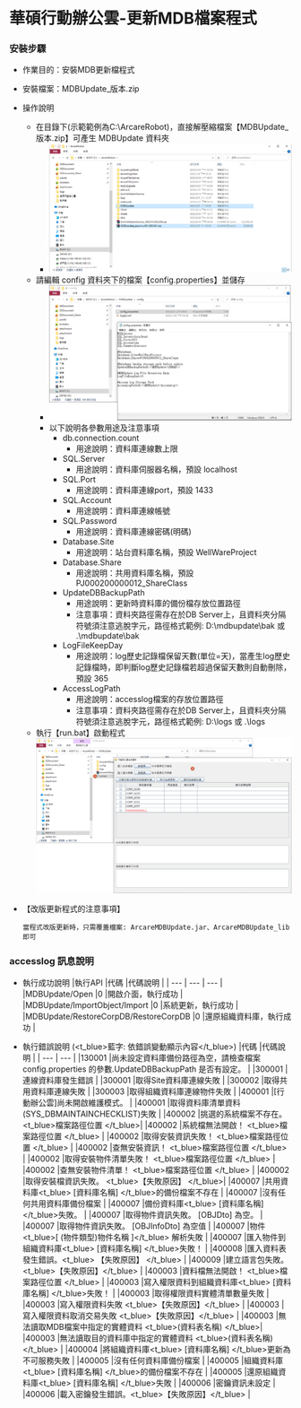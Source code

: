# 華碩行動辦公雲-更新MDB檔案程式

### <div id="installStep">安裝步驟</div>
* 作業目的：安裝MDB更新檔程式
* 安裝檔案：MDBUpdate_版本.zip
* 操作說明
    * 在目錄下(示範範例為C:\ArcareRobot)，直接解壓縮檔案【MDBUpdate_版本.zip】可產生 MDBUpdate 資料夾
        * ![image_install_step1]
    * 請編輯 config 資料夾下的檔案【config.properties】並儲存
        * ![image_install_step2]
        * 以下說明各參數用途及注意事項
            * db.connection.count
                * 用途說明：資料庫連線數上限
            * SQL.Server
                * 用途說明：資料庫伺服器名稱，預設 localhost
            * SQL.Port
                * 用途說明：資料庫連線port，預設 1433
            * SQL.Account
                * 用途說明：資料庫連線帳號
            * SQL.Password
                * 用途說明：資料庫連線密碼(明碼)
            * Database.Site
                * 用途說明：站台資料庫名稱，預設 WellWareProject
            * Database.Share
                * 用途說明：共用資料庫名稱，預設 PJ000200000012_ShareClass
            * UpdateDBBackupPath
                * 用途說明：更新時資料庫的備份檔存放位置路徑
                * 注意事項：資料夾路徑需存在於DB Server上，且資料夾分隔符號須注意逃脫字元，路徑格式範例: D:\\mdbupdate\\bak 或 .\\mdbupdate\\bak
            * LogFileKeepDay
                * 用途說明：log歷史記錄檔保留天數(單位=天)，當產生log歷史記錄檔時，即判斷log歷史記錄檔若超過保留天數則自動刪除，預設 365
            * AccessLogPath
                * 用途說明：accesslog檔案的存放位置路徑
                * 注意事項：資料夾路徑需存在於DB Server上，且資料夾分隔符號須注意逃脫字元，路徑格式範例: D:\\logs 或 .\\logs
    * 執行【run.bat】啟動程式
        ![image_install_step3]
   
* <ps>【改版更新程式的注意事項】</ps> 
    ```
    當程式改版更新時，只需覆蓋檔案: ArcareMDBUpdate.jar、ArcareMDBUpdate_lib 即可
    ```

### <div id="message">accesslog 訊息說明</div>
* 執行成功說明
|執行API |代碼 |代碼說明 |
| --- | --- | --- |
|MDBUpdate/Open |0 |開啟介面，執行成功 |
|MDBUpdate/ImportObject/Import |0 |系統更新，執行成功 |
|MDBUpdate/RestoreCorpDB/RestoreCorpDB |0 |還原組織資料庫，執行成功 |

* 執行錯誤說明 (<t_blue>藍字: 依錯誤變動顯示內容</t_blue>)
|代碼 |代碼說明 |
| --- | --- |
|130001 |尚未設定資料庫備份路徑為空，請檢查檔案 config.properties 的參數.UpdateDBBackupPath 是否有設定。 |
|300001	|連線資料庫發生錯誤 |
|300001	|取得Site資料庫連線失敗 |
|300002	|取得共用資料庫連線失敗 |
|300003	|取得組織資料庫連線物件失敗 |
|400001	|[行動辦公雲]尚未開啟維護模式。 | 
|400001	|取得資料庫清單資料(SYS_DBMAINTAINCHECKLIST)失敗 |
|400002	|挑選的系統檔案不存在。 <t_blue>檔案路徑位置 </t_blue>|
|400002	|系統檔無法開啟！ <t_blue>檔案路徑位置 </t_blue> |
|400002	|取得安裝資訊失敗！ <t_blue>檔案路徑位置 </t_blue> |
|400002	|查無安裝資訊！ <t_blue>檔案路徑位置 </t_blue> |
|400002	|取得安裝物件清單失敗！ <t_blue>檔案路徑位置 </t_blue> |
|400002	|查無安裝物件清單！ <t_blue>檔案路徑位置 </t_blue> |
|400002	|取得安裝檔資訊失敗。 <t_blue>【失敗原因】 </t_blue>|
|400007	|共用資料庫<t_blue> [資料庫名稱] </t_blue>的備份檔案不存在 |
|400007	|沒有任何共用資料庫備份檔案 |
|400007	|備份資料庫<t_blue> [資料庫名稱] </t_blue>失敗。 |
|400007	|取得物件資訊失敗。 [OBJDto] 為空。 |
|400007	|取得物件資訊失敗。 [OBJInfoDto] 為空值 |
|400007	|物件 <t_blue>[ (物件類型)物件名稱 ]</t_blue> 解析失敗 |
|400007	|匯入物件到組織資料庫<t_blue> [資料庫名稱] </t_blue>失敗！ |
|400008	|匯入資料表發生錯誤。<t_blue> 【失敗原因】 </t_blue> |
|400009	|建立語言包失敗。<t_blue>【失敗原因】</t_blue> |
|400003	|資料檔無法開啟！ <t_blue>檔案路徑位置 </t_blue> |
|400003	|寫入權限資料到組織資料庫<t_blue> [資料庫名稱] </t_blue>失敗！ |
|400003	|取得權限資料實體清單數量失敗 |
|400003	|寫入權限資料失敗 <t_blue>【失敗原因】</t_blue> |
|400003	|寫入權限資料取消交易失敗 <t_blue>【失敗原因】</t_blue> |
|400003	|無法讀取MDB檔案中指定的實體資料 <t_blue>(資料表名稱) </t_blue>|
|400003	|無法讀取目的資料庫中指定的實體資料 <t_blue>(資料表名稱) </t_blue> |
|400004	|將組織資料庫<t_blue> [資料庫名稱] </t_blue>更新為不可服務失敗 |
|400005	|沒有任何資料庫備份檔案 |
|400005	|組織資料庫<t_blue> [資料庫名稱] </t_blue>的備份檔案不存在 |
|400005	|還原組織資料庫<t_blue> [資料庫名稱] </t_blue>失敗 |
|400006	|密鑰資訊未設定 |
|400006	|載入密鑰發生錯誤。<t_blue>【失敗原因】</t_blue> |




[image_install_step1]:attachment/install_step01.png "安裝步驟1"
[image_install_step2]:attachment/install_step02.png "安裝步驟1"
[image_install_step3]:attachment/install_step03.png "安裝步驟1"